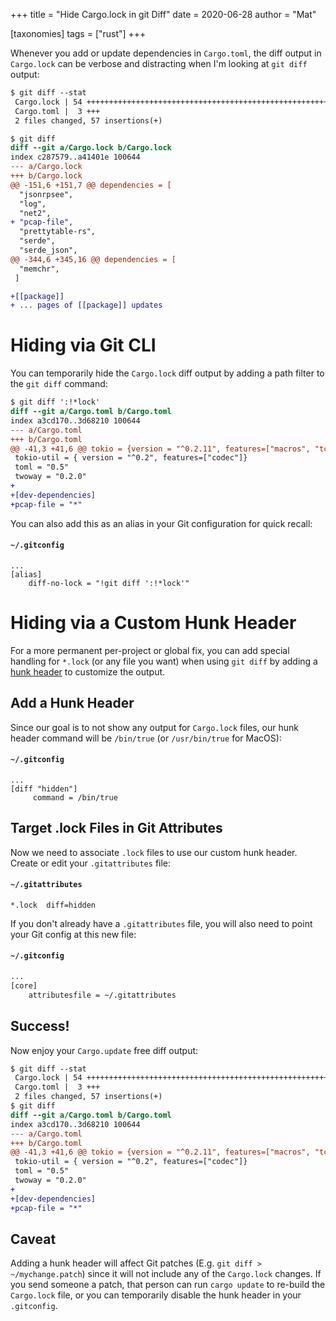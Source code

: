 +++
title = "Hide Cargo.lock in git Diff"
date = 2020-06-28
author = "Mat"

[taxonomies]
tags = ["rust"]
+++

Whenever you add or update dependencies in `Cargo.toml`, the diff output in `Cargo.lock` can be verbose and distracting when I'm looking at `git diff` output:

```diff
$ git diff --stat
 Cargo.lock | 54 ++++++++++++++++++++++++++++++++++++++++++++++++++++++
 Cargo.toml |  3 +++
 2 files changed, 57 insertions(+)
```

```diff
$ git diff
diff --git a/Cargo.lock b/Cargo.lock
index c287579..a41401e 100644
--- a/Cargo.lock
+++ b/Cargo.lock
@@ -151,6 +151,7 @@ dependencies = [
  "jsonrpsee",
  "log",
  "net2",
+ "pcap-file",
  "prettytable-rs",
  "serde",
  "serde_json",
@@ -344,6 +345,16 @@ dependencies = [
  "memchr",
 ]

+[[package]]
+ ... pages of [[package]] updates
```

<!-- more -->

# Hiding via Git CLI
You can temporarily hide the `Cargo.lock` diff output by adding a path filter to the `git diff` command:

```diff
$ git diff ':!*lock'
diff --git a/Cargo.toml b/Cargo.toml
index a3cd170..3d68210 100644
--- a/Cargo.toml
+++ b/Cargo.toml
@@ -41,3 +41,6 @@ tokio = {version = "^0.2.11", features=["macros", "tcp", "time", "stream"]}
 tokio-util = { version = "^0.2", features=["codec"]}
 toml = "0.5"
 twoway = "0.2.0"
+
+[dev-dependencies]
+pcap-file = "*"
```

You can also add this as an alias in your Git configuration for quick recall:

#### **`~/.gitconfig`**
```
...
[alias]
    diff-no-lock = "!git diff ':!*lock'"
```

# Hiding via a Custom Hunk Header
For a more permanent per-project or global fix, you can add special handling for `*.lock` (or any file you want) when using `git diff` by adding a [hunk header](https://git-scm.com/docs/gitattributes#_defining_a_custom_hunk_header) to customize the output.

## Add a Hunk Header
Since our goal is to not show any output for `Cargo.lock` files, our hunk header command will be `/bin/true` (or `/usr/bin/true` for MacOS):

#### **`~/.gitconfig`**
```
...
[diff "hidden"]
     command = /bin/true
```

## Target .lock Files in Git Attributes
Now we need to associate `.lock` files to use our custom hunk header. Create or edit your `.gitattributes` file:

#### **`~/.gitattributes`**
```
*.lock  diff=hidden
```

If you don't already have a `.gitattributes` file, you will also need to point your Git config at this new file:

#### **`~/.gitconfig`**
```sh
...
[core]
    attributesfile = ~/.gitattributes
```

## Success!
Now enjoy your `Cargo.update` free diff output:

```diff
$ git diff --stat
 Cargo.lock | 54 ++++++++++++++++++++++++++++++++++++++++++++++++++++++
 Cargo.toml |  3 +++
 2 files changed, 57 insertions(+)
$ git diff
diff --git a/Cargo.toml b/Cargo.toml
index a3cd170..3d68210 100644
--- a/Cargo.toml
+++ b/Cargo.toml
@@ -41,3 +41,6 @@ tokio = {version = "^0.2.11", features=["macros", "tcp", "time", "stream"]}
 tokio-util = { version = "^0.2", features=["codec"]}
 toml = "0.5"
 twoway = "0.2.0"
+
+[dev-dependencies]
+pcap-file = "*"
```

## Caveat
Adding a hunk header will affect Git patches (E.g. `git diff > ~/mychange.patch`) since it will not include any of the `Cargo.lock` changes. If you send someone a patch, that person can run `cargo update` to re-build the `Cargo.lock` file, or you can temporarily disable the hunk header in your `.gitconfig`.

